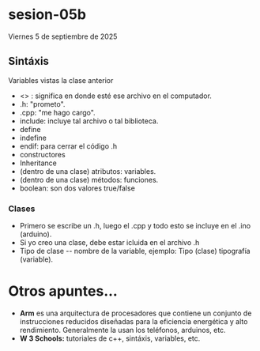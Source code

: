 # sesion-05b

Viernes 5 de septiembre de 2025


## Sintáxis
Variables vistas la clase anterior
- <> : significa en donde esté ese archivo en el computador.
- .h: "prometo".
- .cpp: "me hago cargo".
- include: incluye tal archivo o tal biblioteca.
- define
- indefine
- endif: para cerrar el código .h
- constructores
- Inheritance
- (dentro de una clase) atributos: variables.
- (dentro de una clase) métodos: funciones.
- boolean: son dos valores true/false

### Clases

- Primero se escribe un .h, luego el .cpp y todo esto se incluye en el .ino (arduino).
- Si yo creo una clase, debe estar icluida en el archivo .h
- Tipo de clase -- nombre de la variable, ejemplo: Tipo (clase) tipografía (variable).





# Otros apuntes...
- **Arm** es una arquitectura de procesadores que contiene un conjunto de instrucciones reducidos diseñadas para la eficiencia energética y alto rendimiento. Generalmente la usan los teléfonos, arduinos, etc.
- **W 3 Schools:** tutoriales de c++, sintáxis, variables, etc.
